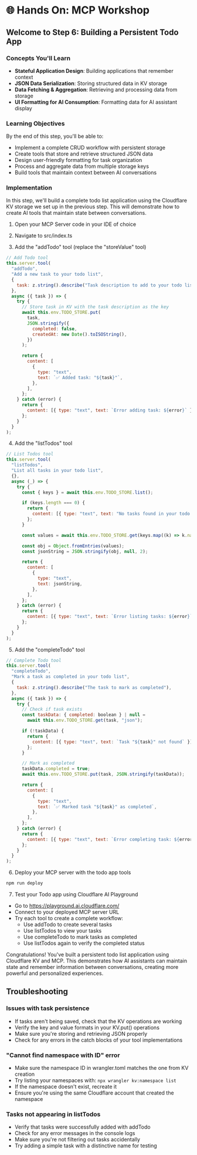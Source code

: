 # 🌐 Hands On: MCP Workshop

## Welcome to Step 6: Building a Persistent Todo App

### Concepts You'll Learn

- **Stateful Application Design**: Building applications that remember context
- **JSON Data Serialization**: Storing structured data in KV storage
- **Data Fetching & Aggregation**: Retrieving and processing data from storage
- **UI Formatting for AI Consumption**: Formatting data for AI assistant display

### Learning Objectives

By the end of this step, you'll be able to:

- Implement a complete CRUD workflow with persistent storage
- Create tools that store and retrieve structured JSON data
- Design user-friendly formatting for task organization
- Process and aggregate data from multiple storage keys
- Build tools that maintain context between AI conversations

### Implementation

In this step, we'll build a complete todo list application using the Cloudflare KV storage we set up in the previous step. This will demonstrate how to create AI tools that maintain state between conversations.

1. Open your MCP Server code in your IDE of choice

2. Navigate to src/index.ts

3. Add the "addTodo" tool (replace the "storeValue" tool)

```javascript
// Add Todo tool
this.server.tool(
  "addTodo",
  "Add a new task to your todo list",
  {
    task: z.string().describe("Task description to add to your todo list"),
  },
  async ({ task }) => {
    try {
      // Store task in KV with the task description as the key
      await this.env.TODO_STORE.put(
        task,
        JSON.stringify({
          completed: false,
          createdAt: new Date().toISOString(),
        })
      );

      return {
        content: [
          {
            type: "text",
            text: `✅ Added task: "${task}"`,
          },
        ],
      };
    } catch (error) {
      return {
        content: [{ type: "text", text: `Error adding task: ${error}` }],
      };
    }
  }
);
```

4. Add the "listTodos" tool

```javascript
// List Todos tool
this.server.tool(
  "listTodos",
  "List all tasks in your todo list",
  {},
  async (_) => {
    try {
      const { keys } = await this.env.TODO_STORE.list();

      if (keys.length === 0) {
        return {
          content: [{ type: "text", text: "No tasks found in your todo list" }],
        };
      }

      const values = await this.env.TODO_STORE.get(keys.map((k) => k.name));

      const obj = Object.fromEntries(values);
      const jsonString = JSON.stringify(obj, null, 2);

      return {
        content: [
          {
            type: "text",
            text: jsonString,
          },
        ],
      };
    } catch (error) {
      return {
        content: [{ type: "text", text: `Error listing tasks: ${error}` }],
      };
    }
  }
);
```

5. Add the "completeTodo" tool

```javascript
// Complete Todo tool
this.server.tool(
  "completeTodo",
  "Mark a task as completed in your todo list",
  {
    task: z.string().describe("The task to mark as completed"),
  },
  async ({ task }) => {
    try {
      // Check if task exists
      const taskData: { completed: boolean } | null =
        await this.env.TODO_STORE.get(task, "json");

      if (!taskData) {
        return {
          content: [{ type: "text", text: `Task "${task}" not found` }],
        };
      }

      // Mark as completed
      taskData.completed = true;
      await this.env.TODO_STORE.put(task, JSON.stringify(taskData));

      return {
        content: [
          {
            type: "text",
            text: `✅ Marked task "${task}" as completed`,
          },
        ],
      };
    } catch (error) {
      return {
        content: [{ type: "text", text: `Error completing task: ${error}` }],
      };
    }
  }
);
```

6. Deploy your MCP server with the todo app tools

```bash
npm run deploy
```

7. Test your Todo app using Cloudflare AI Playground

- Go to https://playground.ai.cloudflare.com/
- Connect to your deployed MCP server URL
- Try each tool to create a complete workflow:
  - Use addTodo to create several tasks
  - Use listTodos to view your tasks
  - Use completeTodo to mark tasks as completed
  - Use listTodos again to verify the completed status

Congratulations! You've built a persistent todo list application using Cloudflare KV and MCP. This demonstrates how AI assistants can maintain state and remember information between conversations, creating more powerful and personalized experiences.

## Troubleshooting

### Issues with task persistence

- If tasks aren't being saved, check that the KV operations are working
- Verify the key and value formats in your KV.put() operations
- Make sure you're storing and retrieving JSON properly
- Check for any errors in the catch blocks of your tool implementations

### "Cannot find namespace with ID" error

- Make sure the namespace ID in wrangler.toml matches the one from KV creation
- Try listing your namespaces with: `npx wrangler kv:namespace list`
- If the namespace doesn't exist, recreate it
- Ensure you're using the same Cloudflare account that created the namespace

### Tasks not appearing in listTodos

- Verify that tasks were successfully added with addTodo
- Check for any error messages in the console logs
- Make sure you're not filtering out tasks accidentally
- Try adding a simple task with a distinctive name for testing
